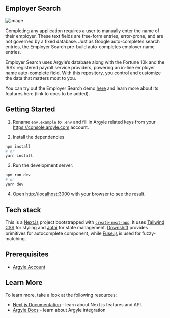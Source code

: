 ## Employer Search
![image](https://user-images.githubusercontent.com/18395671/167415584-26ddef0f-92c6-425c-8bee-a4432beb85f4.png)

Completing any application requires a user to manually enter the name of their employer. These text fields are free-form entries, error-prone, and are not governed by a fixed database. Just as Google auto-completes search entries, the Employer Search pre-build auto-completes employer name entries.

Employer Search uses Argyle’s database along with the Fortune 10k and the IRS’s registered payroll service providers, powering an in-line employer name auto-complete field. With this repository, you control and customize the data that matters most to you.

You can try out the Employer Search demo [here](https://prebuild.argyle.com/employersearch) and learn more about its features here (link to docs to be added).

## Getting Started

1. Rename `env.example` to `.env` and fill in Argyle related keys from your https://console.argyle.com account.

2. Install the dependencies

```bash
npm install
# or
yarn install
```

3. Run the development server:

```bash
npm run dev
# or
yarn dev
```

4. Open [http://localhost:3000](http://localhost:3000) with your browser to see the result.

## Tech stack

This is a [Next.js](https://nextjs.org/) project bootstrapped with [`create-next-app`](https://github.com/vercel/next.js/tree/canary/packages/create-next-app). It uses [Tailwind CSS](https://tailwindcss.com/) for styling and [Jotai](https://jotai.org/) for state management. [Downshift](https://github.com/downshift-js/downshift) provides primitives for autocomplete component, while [Fuse.js](https://fusejs.io/) is used for fuzzy-matching.

## Prerequisites

- [Argyle Account](https://console.argyle.com/sign-up)

## Learn More

To learn more, take a look at the following resources:

- [Next.js Documentation](https://nextjs.org/docs) - learn about Next.js features and API.
- [Argyle Docs](https://argyle.com/docs) - learn about Argyle integration
